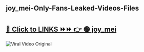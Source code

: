 
 ## joy_mei-Only-Fans-Leaked-Videos-Files

# <h2><a href="https://mediaupload.pro?joy_mei">🔗 Click to LINKS ⏩⏩ 👉 🟢 joy_mei </a></h2>

<a href="https://mediaupload.pro?joy_mei" rel="nofollow" data-target="animated-image.originalLink"><img src="https://i.ibb.co.com/xMMVF88/686577567.gif" alt="Viral Video Original" style="max-width: 100%; display: inline-block;" data-target="animated-image.originalImage"></a>